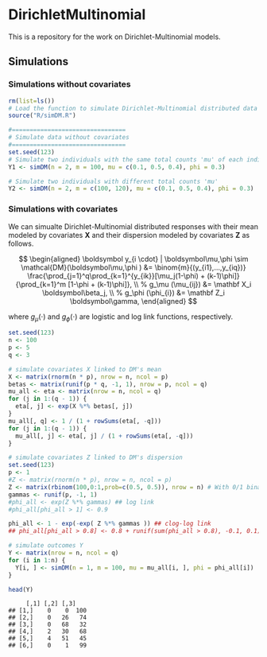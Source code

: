 # DirichletMultinomial

This is a repository for the work on Dirichlet-Multinomial models.

## Simulations

### Simulations without covariates

```r
rm(list=ls())
# Load the function to simulate Dirichlet-Multinomial distributed data
source("R/simDM.R")

#================================
# Simulate data without covariates
#================================
set.seed(123)
# Simulate two individuals with the same total counts 'mu' of each individual
Y1 <- simDM(n = 2, m = 100, mu = c(0.1, 0.5, 0.4), phi = 0.3)

# Simulate two individuals with different total counts 'mu'
Y2 <- simDM(n = 2, m = c(100, 120), mu = c(0.1, 0.5, 0.4), phi = 0.3)
```

### Simulations with covariates

We can simualte Dirichlet-Multinomial distributed responses with their mean modeled by covariates $\mathbf X$ and their dispersion modeled by covariates $\mathbf Z$ as follows.

$$
\begin{aligned}
    \boldsymbol y_{i \cdot} | \boldsymbol\mu,\phi  \sim \mathcal{DM}(\boldsymbol\mu,\phi ) 
    &= \binom{m}{(y_{i1},...,y_{iq})} \frac{\prod_{j=1}^q\prod_{k=1}^{y_{ik}}[\mu_j(1-\phi) + (k-1)\phi]}{\prod_{k=1}^m [1-\phi + (k-1)\phi]}, \\
    %
    g_\mu (\mu_{ij}) &= \mathbf X_i \boldsymbol\beta_j, \\
    %
    g_\phi (\phi_{i}) &= \mathbf Z_i \boldsymbol\gamma, 
\end{aligned}
$$

where $g_\mu(\cdot)$ and $g_\phi(\cdot)$ are logistic and log link functions, respectively.

```r
set.seed(123)
n <- 100
p <- 5
q <- 3

# simulate covariates X linked to DM's mean
X <- matrix(rnorm(n * p), nrow = n, ncol = p)
betas <- matrix(runif(p * q, -1, 1), nrow = p, ncol = q)
mu_all <- eta <- matrix(nrow = n, ncol = q)
for (j in 1:(q - 1)) {
  eta[, j] <- exp(X %*% betas[, j])
}
mu_all[, q] <- 1 / (1 + rowSums(eta[, -q]))
for (j in 1:(q - 1)) {
  mu_all[, j] <- eta[, j] / (1 + rowSums(eta[, -q]))
}

# simulate covariates Z linked to DM's dispersion
set.seed(123)
p <- 1
#Z <- matrix(rnorm(n * p), nrow = n, ncol = p)
Z <- matrix(rbinom(100,0:1,prob=c(0.5, 0.5)), nrow = n) # With 0/1 binary Z, cloglog-link results in reasonable phi
gammas <- runif(p, -1, 1)
#phi_all <- exp(Z %*% gammas) ## log link
#phi_all[phi_all > 1] <- 0.9

phi_all <- 1 - exp(-exp( Z %*% gammas )) ## clog-log link
## phi_all[phi_all > 0.8] <- 0.8 + runif(sum(phi_all > 0.8), -0.1, 0.1) # It's better to be smaller

# simulate outcomes Y
Y <- matrix(nrow = n, ncol = q)
for (i in 1:n) {
  Y[i, ] <- simDM(n = 1, m = 100, mu = mu_all[i, ], phi = phi_all[i])
}

head(Y)
```

```
     [,1] [,2] [,3]
## [1,]    0    0  100
## [2,]    0   26   74
## [3,]    0   68   32
## [4,]    2   30   68
## [5,]    4   51   45
## [6,]    0    1   99
```